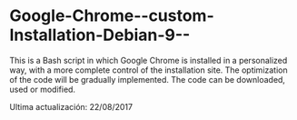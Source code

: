 # Google-Chrome--custom-Installation-Debian-9--
This is a Bash script in which Google Chrome is installed in a personalized way, with a more complete control of the installation site. The optimization of the code will be gradually implemented. The code can be downloaded, used or modified.

Ultima actualización: 22/08/2017
